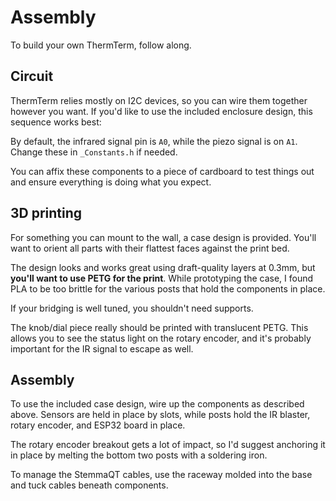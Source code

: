 # Assembly

To build your own ThermTerm, follow along.

## Circuit

ThermTerm relies mostly on I2C devices, so you can wire them together however you want. If you'd like to use the included enclosure design, this sequence works best:



By default, the infrared signal pin is `A0`, while the piezo signal is on `A1`. Change these in `_Constants.h` if needed.

You can affix these components to a piece of cardboard to test things out and ensure everything is doing what you expect.

## 3D printing

For something you can mount to the wall, a case design is provided. You'll want to orient all parts with their flattest faces against the print bed.

The design looks and works great using draft-quality layers at 0.3mm, but **you'll want to use PETG for the print**. While prototyping the case, I found PLA to be too brittle for the various posts that hold the components in place.

If your bridging is well tuned, you shouldn't need supports.

The knob/dial piece really should be printed with translucent PETG. This allows you to see the status light on the rotary encoder, and it's probably important for the IR signal to escape as well.

## Assembly

To use the included case design, wire up the components as described above. Sensors are held in place by slots, while posts hold the IR blaster, rotary encoder, and ESP32 board in place.

The rotary encoder breakout gets a lot of impact, so I'd suggest anchoring it in place by melting the bottom two posts with a soldering iron.

To manage the StemmaQT cables, use the raceway molded into the base and tuck cables beneath components.
